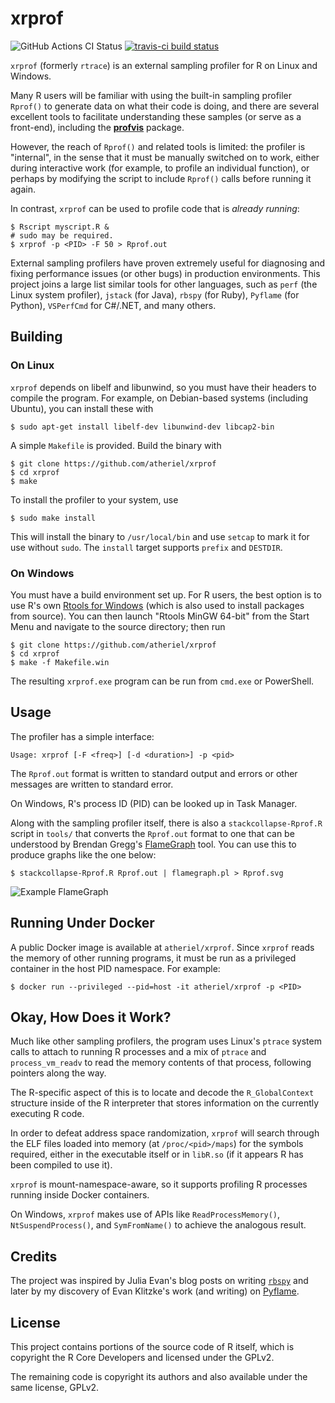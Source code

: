 # xrprof

<!-- badges: start -->
![GitHub Actions CI Status](https://github.com/atheriel/xrprof/workflows/CI/badge.svg)
[![travis-ci build
status](https://travis-ci.org/atheriel/xrprof.svg?branch=master)](https://travis-ci.org/atheriel/xrprof)
<!-- badges: end -->

`xrprof` (formerly `rtrace`) is an external sampling profiler for R on Linux and
Windows.

Many R users will be familiar with using the built-in sampling profiler
`Rprof()` to generate data on what their code is doing, and there are several
excellent tools to facilitate understanding these samples (or serve as a
front-end), including the [**profvis**](https://rstudio.github.io/profvis/)
package.

However, the reach of `Rprof()` and related tools is limited: the profiler is
"internal", in the sense that it must be manually switched on to work, either
during interactive work (for example, to profile an individual function), or
perhaps by modifying the script to include `Rprof()` calls before running it
again.

In contrast, `xrprof` can be used to profile code that is *already running*:

```console
$ Rscript myscript.R &
# sudo may be required.
$ xrprof -p <PID> -F 50 > Rprof.out
```

External sampling profilers have proven extremely useful for diagnosing and
fixing performance issues (or other bugs) in production environments. This
project joins a large list similar tools for other languages, such as `perf`
(the Linux system profiler), `jstack` (for Java), `rbspy` (for Ruby), `Pyflame`
(for Python), `VSPerfCmd` for C#/.NET, and many others.

## Building

### On Linux

`xrprof` depends on libelf and libunwind, so you must have their headers to
compile the program. For example, on Debian-based systems (including Ubuntu),
you can install these with

```console
$ sudo apt-get install libelf-dev libunwind-dev libcap2-bin
```

A simple `Makefile` is provided. Build the binary with

```console
$ git clone https://github.com/atheriel/xrprof
$ cd xrprof
$ make
```

To install the profiler to your system, use

```console
$ sudo make install
```

This will install the binary to `/usr/local/bin` and use `setcap` to mark it for
use without `sudo`. The `install` target supports `prefix` and `DESTDIR`.

### On Windows

You must have a build environment set up. For R users, the best option is to use
R's own [Rtools for Windows](https://cran.r-project.org/bin/windows/Rtools/)
(which is also used to install packages from source). You can then launch
"Rtools MinGW 64-bit" from the Start Menu and navigate to the source directory;
then run

```console
$ git clone https://github.com/atheriel/xrprof
$ cd xrprof
$ make -f Makefile.win
```

The resulting `xrprof.exe` program can be run from `cmd.exe` or PowerShell.

## Usage

The profiler has a simple interface:

    Usage: xrprof [-F <freq>] [-d <duration>] -p <pid>

The `Rprof.out` format is written to standard output and errors or other
messages are written to standard error.

On Windows, R's process ID (PID) can be looked up in Task Manager.

Along with the sampling profiler itself, there is also a `stackcollapse-Rprof.R`
script in `tools/` that converts the `Rprof.out` format to one that can be
understood by Brendan Gregg's [FlameGraph](http://www.brendangregg.com/flamegraphs.html)
tool. You can use this to produce graphs like the one below:

```shell
$ stackcollapse-Rprof.R Rprof.out | flamegraph.pl > Rprof.svg
```

![Example FlameGraph](example-flamegraph.svg)

## Running Under Docker

A public Docker image is available at `atheriel/xrprof`. Since `xrprof` reads
the memory of other running programs, it must be run as a privileged container
in the host PID namespace. For example:

```console
$ docker run --privileged --pid=host -it atheriel/xrprof -p <PID>
```

## Okay, How Does it Work?

Much like other sampling profilers, the program uses Linux's `ptrace` system
calls to attach to running R processes and a mix of `ptrace` and
`process_vm_readv` to read the memory contents of that process, following
pointers along the way.

The R-specific aspect of this is to locate and decode the `R_GlobalContext`
structure inside of the R interpreter that stores information on the currently
executing R code.

In order to defeat address space randomization, `xrprof` will search through the
ELF files loaded into memory (at `/proc/<pid>/maps`) for the symbols required,
either in the executable itself or in `libR.so` (if it appears R has been
compiled to use it).

`xrprof` is mount-namespace-aware, so it supports profiling R processes running
inside Docker containers.

On Windows, `xrprof` makes use of APIs like `ReadProcessMemory()`,
`NtSuspendProcess()`, and `SymFromName()` to achieve the analogous result.

## Credits

The project was inspired by Julia Evan's blog posts on writing
[`rbspy`](https://rbspy.github.io/) and later by my discovery of Evan Klitzke's
work (and writing) on [Pyflame](https://github.com/uber/pyflame).

## License

This project contains portions of the source code of R itself, which is
copyright the R Core Developers and licensed under the GPLv2.

The remaining code is copyright its authors and also available under the same
license, GPLv2.
